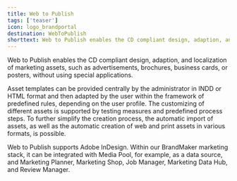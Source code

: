 ```yaml
---
title: Web to Publish
tags: ['teaser']
icon: logo_brandportal
destination: WebToPublish
shorttext: Web to Publish enables the CD compliant design, adaption, and localization of marketing assets, such as advertisements, brochures, business cards, or posters, without using special applications.  
---
```

Web to Publish enables the CD compliant design, adaption, and localization of marketing assets, such as advertisements, brochures, business cards, or posters, without using special applications.  

Asset templates can be provided centrally by the administrator in INDD or HTML format and then adapted by the user within the framework of predefined rules, depending on the user profile. The customizing of different assets is supported by testing measures and predefined process steps. To further simplify the creation process, the automatic import of assets, as well as the automatic creation of web and print assets in various formats, is possible. 

Web to Publish supports Adobe InDesign. Within our BrandMaker marketing stack, it can be integrated with Media Pool, for example, as a data source, and Marketing Planner, Marketing Shop, Job Manager, Marketing Data Hub, and Review Manager.  
